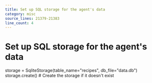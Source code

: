 ```yaml
---
title: Set up SQL storage for the agent's data
category: misc
source_lines: 21379-21383
line_count: 4
---
```


# Set up SQL storage for the agent's data
storage = SqliteStorage(table_name="recipes", db_file="data.db")
storage.create()  # Create the storage if it doesn't exist

